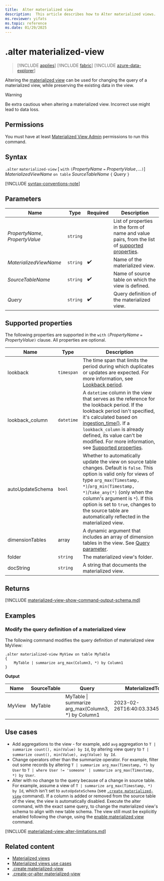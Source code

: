 ```yaml
---
title:  Alter materialized view
description:  This article describes how to Alter materialized views.
ms.reviewer: yifats
ms.topic: reference
ms.date: 01/29/2025
---
```

# .alter materialized-view

> [!INCLUDE [applies](../../includes/applies-to-version/applies.md)] [!INCLUDE [fabric](../../includes/applies-to-version/fabric.md)] [!INCLUDE [azure-data-explorer](../../includes/applies-to-version/azure-data-explorer.md)]

Altering the [materialized view](materialized-view-overview.md) can be used for changing the query of a materialized view, while preserving the existing data in the view.

> [!WARNING]
> Be extra cautious when altering a materialized view. Incorrect use might lead to data loss.

## Permissions

You must have at least [Materialized View Admin](../../access-control/role-based-access-control.md) permissions to run this command.

## Syntax

`.alter` `materialized-view` [ `with` `(`*PropertyName* `=` *PropertyValue*`,`...`)`] *MaterializedViewName* `on table` *SourceTableName*  `{`  *Query* `}`

[!INCLUDE [syntax-conventions-note](../../includes/syntax-conventions-note.md)]

## Parameters

| Name | Type | Required | Description |
|--|--|--|--|
| *PropertyName*, *PropertyValue* | `string` |  | List of properties in the form of name and value pairs, from the list of [supported properties](#supported-properties). |
| *MaterializedViewName* | `string` | :heavy_check_mark: | Name of the materialized view. |
| *SourceTableName* | `string` | :heavy_check_mark: | Name of source table on which the view is defined. |
| *Query* | `string` | :heavy_check_mark: | Query definition of the materialized view. |

## Supported properties

The following properties are supported in the `with` `(`*PropertyName* `=` *PropertyValue*`)` clause. All properties are optional.

| Name | Type | Description |
|--|--|--|
| lookback | `timespan` | The time span that limits the period during which duplicates or updates are expected. For more information, see [Lookback period](materialized-view-create.md#lookback-period). |
| lookback_column | `datetime` | A `datetime` column in the view that serves as the reference for the lookback period. If the lookback period isn't specified, it's calculated based on [ingestion_time()](../../query/ingestion-time-function.md). If a `lookback_column` is already defined, its value can't be modified. For more information, see [Supported properties](materialized-view-create.md#supported-properties). |
| autoUpdateSchema | `bool` | Whether to automatically update the view on source table changes. Default is `false`. This option is valid only for views of type `arg_max(Timestamp, *)`/`arg_min(Timestamp, *)`/`take_any(*)` (only when the column's argument is `*`). If this option is set to `true`, changes to the source table are automatically reflected in the materialized view. |
| dimensionTables | array | A dynamic argument that includes an array of dimension tables in the view. See [Query parameter](materialized-view-create.md#query-parameter). |
| folder | `string` | The materialized view's folder. |
| docString | `string` | A string that documents the materialized view. |

## Returns

[!INCLUDE [materialized-view-show-command-output-schema.md](../../includes/materialized-view-show-command-output-schema.md)]

## Examples

### Modify the query definition of a materialized view

The following command modifies the query definition of materialized view MyView:

```kusto
.alter materialized-view MyView on table MyTable
{
    MyTable | summarize arg_max(Column3, *) by Column1
}
```

**Output**

| Name | SourceTable | Query | MaterializedTo | LastRun | LastRunResult | IsHealthy | IsEnabled | Folder | DocString | AutoUpdateSchema | EffectiveDateTime | Lookback |
|--|--|--|--|--|--|--|--|--|--|--|--|--|
| MyView | MyTable | MyTable \| summarize arg_max(Column3, *) by Column1 | 2023-02-26T16:40:03.3345704Z | 2023-02-26T16:44:15.9033667Z | Completed | true | true |  |  | false | 2023-02-23T14:01:42.5172342Z |  |

## Use cases

* Add aggregations to the view - for example, add `avg` aggregation to `T | summarize count(), min(Value) by Id`, by altering view query to `T | summarize count(), min(Value), avg(Value) by Id`.
* Change operators other than the summarize operator. For example, filter out some records by altering  `T | summarize arg_max(Timestamp, *) by User` to `T | where User != 'someone' | summarize arg_max(Timestamp, *) by User`.
* Alter with no change to the query because of a change in source table. For example, assume a view of `T | summarize arg_max(Timestamp, *) by Id`, which isn't set to `autoUpdateSchema` (see [`.create materialized-view`](materialized-view-create.md) command). If a column is added or removed from the source table of the view, the view is automatically disabled. Execute the alter command, with the exact same query, to change the materialized view's schema to align with new table schema. The view still must be explicitly enabled following the change, using the [enable materialized view](materialized-view-enable-disable.md) command.

[!INCLUDE [materialized-view-alter-limitations.md](../../includes/materialized-view-alter-limitations.md)]

## Related content

* [Materialized views](materialized-view-overview.md)
* [Materialized views use cases](materialized-view-use-cases.md)
* [.create materialized-view](materialized-view-create.md)
* [.create-or-alter materialized-view](materialized-view-create-or-alter.md)